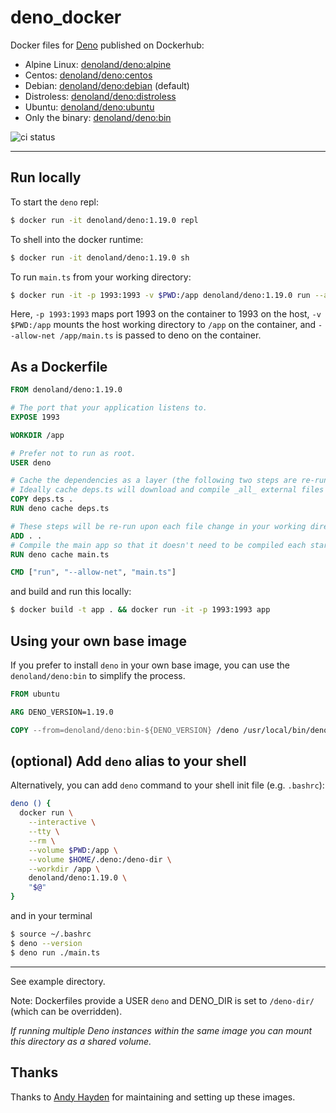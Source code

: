 # deno_docker

Docker files for [Deno](https://github.com/denoland/deno) published on
Dockerhub:

- Alpine Linux: [denoland/deno:alpine](https://hub.docker.com/r/denoland/deno)
- Centos: [denoland/deno:centos](https://hub.docker.com/r/denoland/deno)
- Debian: [denoland/deno:debian](https://hub.docker.com/r/denoland/deno)
  (default)
- Distroless: [denoland/deno:distroless](https://hub.docker.com/r/denoland/deno)
- Ubuntu: [denoland/deno:ubuntu](https://hub.docker.com/r/denoland/deno)
- Only the binary: [denoland/deno:bin](https://hub.docker.com/r/denoland/deno)

![ci status](https://github.com/denoland/deno_docker/workflows/ci/badge.svg?branch=main)

---

## Run locally

To start the `deno` repl:

```sh
$ docker run -it denoland/deno:1.19.0 repl
```

To shell into the docker runtime:

```sh
$ docker run -it denoland/deno:1.19.0 sh
```

To run `main.ts` from your working directory:

```sh
$ docker run -it -p 1993:1993 -v $PWD:/app denoland/deno:1.19.0 run --allow-net /app/main.ts
```

Here, `-p 1993:1993` maps port 1993 on the container to 1993 on the host,
`-v $PWD:/app` mounts the host working directory to `/app` on the container, and
`--allow-net /app/main.ts` is passed to deno on the container.

## As a Dockerfile

```Dockerfile
FROM denoland/deno:1.19.0

# The port that your application listens to.
EXPOSE 1993

WORKDIR /app

# Prefer not to run as root.
USER deno

# Cache the dependencies as a layer (the following two steps are re-run only when deps.ts is modified).
# Ideally cache deps.ts will download and compile _all_ external files used in main.ts.
COPY deps.ts .
RUN deno cache deps.ts

# These steps will be re-run upon each file change in your working directory:
ADD . .
# Compile the main app so that it doesn't need to be compiled each startup/entry.
RUN deno cache main.ts

CMD ["run", "--allow-net", "main.ts"]
```

and build and run this locally:

```sh
$ docker build -t app . && docker run -it -p 1993:1993 app
```

## Using your own base image

If you prefer to install `deno` in your own base image, you can use the
`denoland/deno:bin` to simplify the process.

```Dockerfile
FROM ubuntu

ARG DENO_VERSION=1.19.0

COPY --from=denoland/deno:bin-${DENO_VERSION} /deno /usr/local/bin/deno
```

## (optional) Add `deno` alias to your shell

Alternatively, you can add `deno` command to your shell init file (e.g.
`.bashrc`):

```sh
deno () {
  docker run \
    --interactive \
    --tty \
    --rm \
    --volume $PWD:/app \
    --volume $HOME/.deno:/deno-dir \
    --workdir /app \
    denoland/deno:1.19.0 \
    "$@"
}
```

and in your terminal

```sh
$ source ~/.bashrc
$ deno --version
$ deno run ./main.ts
```

---

See example directory.

Note: Dockerfiles provide a USER `deno` and DENO_DIR is set to `/deno-dir/`
(which can be overridden).

_If running multiple Deno instances within the same image you can mount this
directory as a shared volume._

## Thanks

Thanks to [Andy Hayden](@hayd) for maintaining and setting up these images.

